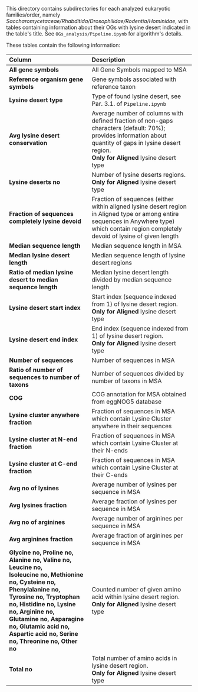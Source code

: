This directory contains subdirectories for each analyzed eukaryotic families/order, namely *Saccharomycetaceae/Rhabditida/Drosophilidae/Rodentia/Hominidae*, with tables containing information about their OGs with lysine desert indicated in the table's title. See `OGs_analysis/Pipeline.ipynb` for algorithm's details.

These tables contain the following information:

| Column  | Description  |
|:--|:--|
| **All gene symbols**  | All Gene Symbols mapped to MSA  |
|**Reference organism gene symbols** | Gene symbols associated with reference taxon|
| **Lysine desert type**  |  Type of found lysine desert, see Par. 3.1. of `Pipeline.ipynb` |
|  **Avg lysine desert conservation** | Average number of columns with defined fraction of non-gaps characters (default: 70%); provides information about quantity of gaps in lysine desert region.  <br> **Only for Aligned**  lysine desert type  |
| **Lysine deserts no**  | Number of lysine deserts regions.  <br> **Only for Aligned**  lysine desert type   |
|**Fraction of sequences completely lysine devoid** | Fraction of sequences (either within aligned lysine desert region in Aligned type or among entire sequences in Anywhere type) which contain region completely devoid of lysine of given length|
|**Median sequence length** | Median sequence length in MSA|
|**Median lysine desert length** | Median sequence length of lysine desert regions|
|**Ratio of median lysine desert to median sequence length** | Median lysine desert length divided by median sequence length|
|**Lysine desert start index** | Start index (sequence indexed from 1) of lysine desert region.  <br> **Only for Aligned**  lysine desert type|
|**Lysine desert end index** | End index (sequence indexed from 1) of lysine desert region.  <br> **Only for Aligned**  lysine desert type|
|**Number of sequences** | Number of sequences in MSA|
|**Ratio of number of sequences to number of taxons** | Number of sequences divided by number of taxons in MSA|
|**COG** | COG annotation for MSA obtained from eggNOG5 database|
|**Lysine cluster anywhere fraction** | Fraction of sequences in MSA which contain Lysine Cluster anywhere in their sequences|
|**Lysine cluster at N-end fraction** | Fraction of sequences in MSA which contain Lysine Cluster at their N-ends|
|**Lysine cluster at C-end fraction** | Fraction of sequences in MSA which contain Lysine Cluster at their C-ends|
|**Avg no of lysines** | Average number of lysines per sequence in MSA|
|**Avg lysines fraction** | Average fraction of lysines per sequence in MSA|
|**Avg no of arginines** | Average number of arginines per sequence in MSA|
|**Avg arginines fraction** | Average fraction of arginines per sequence in MSA|
|**Glycine no, Proline no, Alanine no, Valine no, Leucine no,  <br> Isoleucine no, Methionine no, Cysteine no, Phenylalanine no,  Tyrosine no, Tryptophan no, Histidine no, Lysine no, Arginine no,  <br> Glutamine no, Asparagine no, Glutamic acid no, Aspartic acid no, Serine no, Threonine no, Other no** | Counted number of given amino acid within lysine desert region.  <br>**Only for Aligned**  lysine desert type|
|**Total no** | Total number of amino acids in lysine desert region.  <br>**Only for Aligned** lysine desert type|
